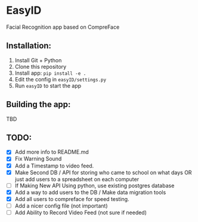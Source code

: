 # EasyID
 Facial Recognition app based on CompreFace

## Installation:
1. Install Git + Python
2. Clone this repository
3. Install app: `pip install -e .`
4. Edit the config in `easyID/settings.py`
5. Run `easyID` to start the app

## Building the app:
TBD

## TODO:
- [x] Add more info to README.md
- [x] Fix Warning Sound
- [x] Add a Timestamp to video feed.
- [x] Make Second DB / API for storing who came to school on what days OR just add users to a spreadsheet on each computer 
- [ ] If Making New API Using python, use existing postgres database
- [x] Add a way to add users to the DB / Make data migration tools
- [x] Add all users to compreface for speed testing.
- [ ] Add a nicer config file (not important)
- [ ] Add Ability to Record Video Feed (not sure if needed)

